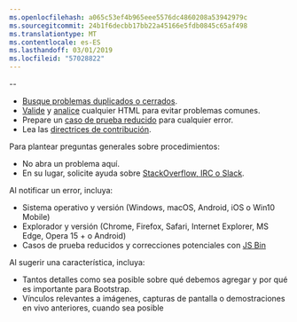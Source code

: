 ```yaml
---
ms.openlocfilehash: a065c53ef4b965eee5576dc4860208a53942979c
ms.sourcegitcommit: 24b1f6decbb17bb22a45166e5fdb0845c65af498
ms.translationtype: MT
ms.contentlocale: es-ES
ms.lasthandoff: 03/01/2019
ms.locfileid: "57028822"
---
```

--

- [Busque problemas duplicados o cerrados](https://github.com/twbs/bootstrap/issues?utf8=%E2%9C%93&q=is%3Aissue).
- [Valide](http://validator.w3.org/nu/) y [analice](https://github.com/twbs/bootlint#in-the-browser) cualquier HTML para evitar problemas comunes.
- Prepare un [caso de prueba reducido](https://css-tricks.com/reduced-test-cases/) para cualquier error.
- Lea las [directrices de contribución](https://github.com/twbs/bootstrap/blob/master/CONTRIBUTING.md).

Para plantear preguntas generales sobre procedimientos:

- No abra un problema aquí.
- En su lugar, solicite ayuda sobre [StackOverflow, IRC o Slack](https://github.com/twbs/bootstrap/blob/master/README.md#community).

Al notificar un error, incluya:

- Sistema operativo y versión (Windows, macOS, Android, iOS o Win10 Mobile)
- Explorador y versión (Chrome, Firefox, Safari, Internet Explorer, MS Edge, Opera 15 + o Android)
- Casos de prueba reducidos y correcciones potenciales con [JS Bin](https://jsbin.com)

Al sugerir una característica, incluya:

- Tantos detalles como sea posible sobre qué debemos agregar y por qué es importante para Bootstrap.
- Vínculos relevantes a imágenes, capturas de pantalla o demostraciones en vivo anteriores, cuando sea posible
